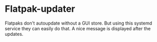 # Flatpak-updater
Flatpaks don't autoupdate without a GUI store. But using this systemd service they can easily do that. A nice message is displayed after the updates.
